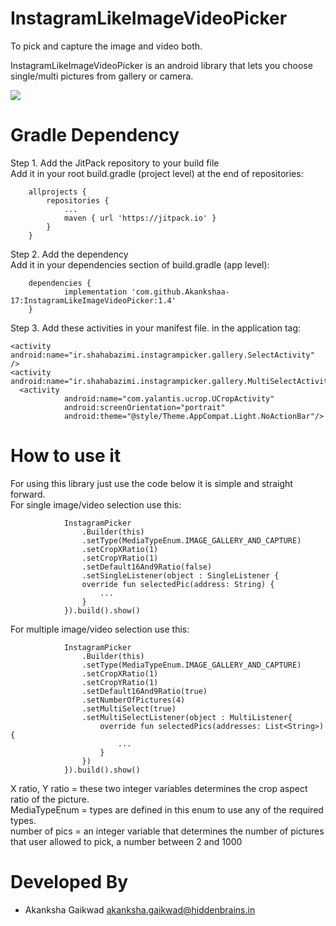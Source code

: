 # InstagramLikeImageVideoPicker
To pick and capture the image and video both.

InstagramLikeImageVideoPicker is an android library that lets you choose single/multi pictures from gallery or camera.


[![](https://jitpack.io/v/Akankshaa-17/InstagramLikeImageVideoPicker.svg)](https://jitpack.io/#Akankshaa-17/InstagramLikeImageVideoPicker)


# Gradle Dependency
Step 1. Add the JitPack repository to your build file <br>
Add it in your root build.gradle (project level) at the end of repositories:
```
	allprojects {
		repositories {
			...
			maven { url 'https://jitpack.io' }
		}
	}
```
Step 2. Add the dependency<br>
Add it in your dependencies section of build.gradle (app level):
```
	dependencies {
	        implementation 'com.github.Akankshaa-17:InstagramLikeImageVideoPicker:1.4'
	}
```

Step 3. Add these activities in your manifest file. in the application tag:
```
<activity android:name="ir.shahabazimi.instagrampicker.gallery.SelectActivity" />
<activity android:name="ir.shahabazimi.instagrampicker.gallery.MultiSelectActivity"/>
  <activity
            android:name="com.yalantis.ucrop.UCropActivity"
            android:screenOrientation="portrait"
            android:theme="@style/Theme.AppCompat.Light.NoActionBar"/>
```

# How to use it
For using this library just use the code below it is simple and straight forward.<br>
For single image/video selection use this:
```
            InstagramPicker
                .Builder(this)
                .setType(MediaTypeEnum.IMAGE_GALLERY_AND_CAPTURE)
                .setCropXRatio(1)
                .setCropYRatio(1)
                .setDefault16And9Ratio(false)
                .setSingleListener(object : SingleListener {
                override fun selectedPic(address: String) {
                    ...
                }
            }).build().show()
```

For multiple image/video selection use this:
```
            InstagramPicker
                .Builder(this)
                .setType(MediaTypeEnum.IMAGE_GALLERY_AND_CAPTURE)
                .setCropXRatio(1)
                .setCropYRatio(1)
                .setDefault16And9Ratio(true)
                .setNumberOfPictures(4)
                .setMultiSelect(true)
                .setMultiSelectListener(object : MultiListener{
                    override fun selectedPics(addresses: List<String>) {
                        ...
                    }
                })
            }).build().show()
```

X ratio, Y ratio = these two integer variables determines the crop aspect ratio of the picture.<br>
MediaTypeEnum = types are defined in this enum to use any of the required types.<br>
number of pics = an integer variable that determines the number of pictures that user allowed to pick, a number between 2 and 1000<br>



# Developed By

* Akanksha Gaikwad <akanksha.gaikwad@hiddenbrains.in>

